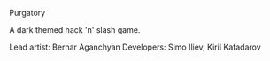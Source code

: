Purgatory

A dark themed hack 'n' slash game.

Lead artist: Bernar Aganchyan
Developers: Simo Iliev, Kiril Kafadarov